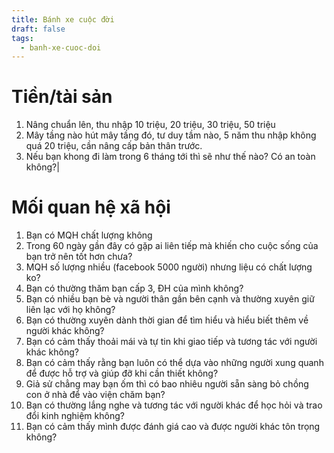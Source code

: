 ```yaml
---
title: Bánh xe cuộc đời
draft: false
tags:
  - banh-xe-cuoc-doi
---
```


# Tiền/tài sản

1. Nâng chuẩn lên, thu nhập 10 triệu, 20 triệu, 30 triệu, 50 triệu
2. Mây tầng nào hút mây tầng đó, tư duy tầm nào, 5 năm thu nhập không quá 20 triệu, cần nâng cấp bản thân trước.
3. Nếu bạn khong đi làm trong 6 tháng tới thì sẽ như thế nào? Có an toàn không?|

# Mối quan hệ xã hội

1. Bạn có MQH chất lượng không
2. Trong 60 ngày gần đây có gặp ai liên tiếp mà khiến cho cuộc sống của bạn trở nên tốt hơn chưa?
3. MQH số lượng nhiều (facebook 5000 người) nhưng liệu có chất lượng ko?
4. Bạn có thường thăm bạn cấp 3, ĐH của mình không?
5. Bạn có nhiều bạn bè và người thân gần bên cạnh và thường xuyên giữ liên lạc với họ không?
6. Bạn có thường xuyên dành thời gian để tìm hiểu và hiểu biết thêm về người khác không?
7. Bạn có cảm thấy thoải mái và tự tin khi giao tiếp và tương tác với người khác không?
8. Bạn có cảm thấy rằng bạn luôn có thể dựa vào những người xung quanh để được hỗ trợ và giúp đỡ khi cần thiết không?
9. Giả sử chẳng may bạn ốm thì có bao nhiêu người sẵn sàng bỏ chồng con ở nhà để vào viện chăm bạn?
10. Bạn có thường lắng nghe và tương tác với người khác để học hỏi và trao đổi kinh nghiệm không?
11. Bạn có cảm thấy mình được đánh giá cao và được người khác tôn trọng không?
